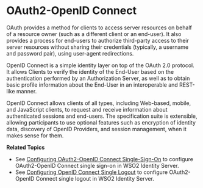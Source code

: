 # OAuth2-OpenID Connect

OAuth provides a method for clients to access server resources on behalf
of a resource owner (such as a different client or an end-user). It also
provides a process for end-users to authorize third-party access to
their server resources without sharing their credentials (typically, a
username and password pair), using user-agent redirections.

OpenID Connect is a simple identity layer on top of the OAuth 2.0
protocol. It allows Clients to verify the identity of the End-User based
on the authentication performed by an Authorization Server, as well as
to obtain basic profile information about the End-User in an
interoperable and REST-like manner.

OpenID Connect allows clients of all types, including Web-based, mobile,
and JavaScript clients, to request and receive information about
authenticated sessions and end-users. The specification suite is
extensible, allowing participants to use optional features such as
encryption of identity data, discovery of OpenID Providers, and session
management, when it makes sense for them.

**Related Topics**

-   See [Configuring OAuth2-OpenID Connect
    Single-Sign-On](../../tutorials/configuring-oauth2-openid-connect-single-sign-on)
    to configure OAuth2-OpenID Connect single sign-on in WSO2 Identity
    Server.
-   See [Configuring OpenID Connect Single
    Logout](../../tutorials/configuring-openid-connect-single-logout) to configure
    OAuth2-OpenID Connect single logout in WSO2 Identity Server.
